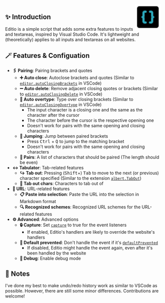 <img src="./editio.svg" align="right" style="width: 6em; height: 6em; max-width: 100%;">

## ✨ Introduction

Editio is a simple script that adds some extra features to inputs and textareas, inspired by Visual Studio Code. It's lightweight and (theoretically) applies to all inputs and textareas on all websites.

## 🪄 Features & Configuation

- **🖇️ Pairing**: Pairing brackets and quotes
    - **➕ Auto close**: Autoclose brackets and quotes (Similar to [`editor.autoClosingBrackets`](https://pro-2684.github.io/?page=redirect&url=vscode%3A%2F%2Fsettings%2Feditor.autoClosingBrackets) in VSCode)
    - **➖ Auto delete**: Remove adjacent closing quotes or brackets (Similar to [`editor.autoClosingDelete`](https://pro-2684.github.io/?page=redirect&url=vscode%3A%2F%2Fsettings%2Feditor.autoClosingDelete) in VSCode)
    - **🚫 Auto overtype**: Type over closing brackets (Similar to [`editor.autoClosingOvertype`](https://pro-2684.github.io/?page=redirect&url=vscode%3A%2F%2Fsettings%2Feditor.autoClosingOvertype) in VSCode)
        - The input character is a closing one and the same as the character after the cursor
        - The character before the cursor is the respective opening one
        - Doesn't work for pairs with the same opening and closing characters
    - **🔁 Jumping**: Jump between paired brackets
        - Press <kbd>Ctrl</kbd> + <kbd>Q</kbd> to jump to the matching bracket
        - Doesn't work for pairs with the same opening and closing characters
    - **📜 Pairs**: A list of characters that should be paired (The length should be even)
- **↔️ Tabulator**: Tab-related features
    - **↪️ Tab out**: Pressing (<kbd>Shift</kbd>+) <kbd>Tab</kbd> to move to the next (or previous) character specified (Similar to the extension [`albert.TabOut`](https://pro-2684.github.io/?page=redirect&url=vscode%3Aextension%2Falbert.TabOut))
    - **📜 Tab out chars**: Characters to tab out of
- **🔗 URL**: URL-related features
    - **📋 Paste into selection**: Paste the URL into the selection in Markdown format
    - **🔍 Recognized schemes**: Recognized URL schemes for the URL-related features
- **⚙️ Advanced**: Advanced options
    - **🔒 Capture**: Set [`capture`](https://developer.mozilla.org/en-US/docs/Web/API/EventTarget/addEventListener#capture) to true for the event listeners
        - If enabled, Editio's handlers are likely to override the website's handlers
    - **🚫 Default prevented**: Don't handle the event if it's [`defaultPrevented`](https://developer.mozilla.org/en-US/docs/Web/API/Event/defaultPrevented)
        - If disabled, Editio might handle the event again, even after it's been handled by the website
    - **🐞 Debug**: Enable debug mode

## 📃 Notes

I've done my best to make undo/redo history work as similar to VSCode as possible. However, there are still some minor differences. Contributions are welcome!

